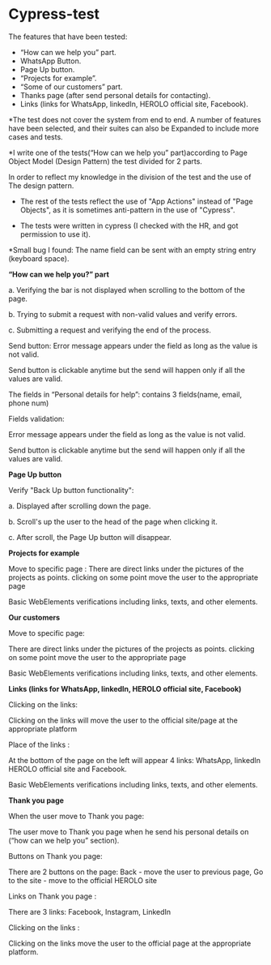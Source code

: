 # Cypress-test
The features that have been tested:

- “How can we help you” part.
- WhatsApp Button.
- Page Up button.
- “Projects for example”.
- “Some of our customers” part.
- Thanks page (after send personal details for contacting).
- Links (links for WhatsApp, linkedIn, HEROLO official site, Facebook).

*The test does not cover the system from end to end.
A number of features have been selected, and their suites can also be Expanded to include
more cases and tests.

*I write one of the tests(“How can we help you” part)according to Page Object Model (Design
Pattern) the test divided for 2 parts.

In order to reflect my knowledge in the division of the test and the use of The design pattern.

* The rest of the tests reflect the use of "App Actions" instead of "Page Objects", as it is
sometimes anti-pattern in the use of "Cypress".

* The tests were written in cypress (I checked with the HR, and got permission to use it).

*Small bug I found: The name field can be sent with an empty string entry (keyboard space).

**“How can we help you?” part**

a. Verifying the bar is not displayed when scrolling to the bottom of the page.

b. Trying to submit a request with non-valid values and verify errors.

c. Submitting a request and verifying the end of the process.

Send button:
Error message appears under the field as long as the value is not valid.


Send button is clickable anytime but the send will happen only if all the values are valid.

The fields in “Personal details for help”:
contains 3 fields(name, email, phone num)

Fields validation:

Error message appears under the field as long as the value is not valid.

Send button is clickable anytime but the send will happen only if all the values are valid.

**Page Up button**

Verify "Back Up button functionality":

a. Displayed after scrolling down the page.

b. Scroll's up the user to the head of the page when clicking it.

c. After scroll, the Page Up button will disappear.

**Projects for example**

Move to specific page :
There are direct links under the pictures of the projects as points. clicking on some point move
the user to the appropriate page

Basic WebElements verifications including links, texts, and other elements.

**Our customers**

Move to specific page:

There are direct links under the pictures of the projects as points. clicking on some point move
the user to the appropriate page

Basic WebElements verifications including links, texts, and other elements.

**Links (links for WhatsApp, linkedIn, HEROLO official site, Facebook)**

Clicking on the links:

Clicking on the links will move the user to the official site/page at the appropriate platform

Place of the links :


At the bottom of the page on the left will appear 4 links: WhatsApp, linkedIn HEROLO official
site and Facebook.

Basic WebElements verifications including links, texts, and other elements.

**Thank you page**

When the user move to Thank you page:

The user move to Thank you page when he send his personal details on (“how can we help you”
section).

Buttons on Thank you page:

There are 2 buttons on the page: Back - move the user to previous page, Go to the site - move
to the official HEROLO site

Links on Thank you page :

There are 3 links: Facebook, Instagram, LinkedIn

Clicking on the links :

Clicking on the links move the user to the official page at the appropriate platform.

